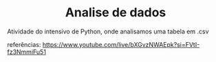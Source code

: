 <h1 align="center"> Analise de dados </h1>

Atividade do intensivo de Python, onde analisamos  uma tabela em .csv

referências: https://www.youtube.com/live/bXGvzNWAEpk?si=FVtI-fz3NmmiFu51
